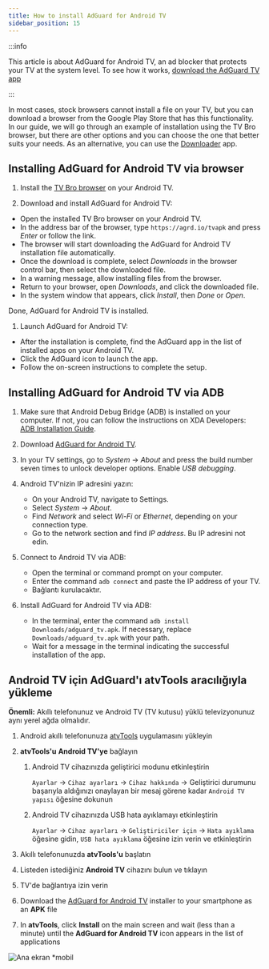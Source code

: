 ```yaml
---
title: How to install AdGuard for Android TV
sidebar_position: 15
---
```


:::info

This article is about AdGuard for Android TV, an ad blocker that protects your TV at the system level. To see how it works, [download the AdGuard TV app](https://agrd.io/tvapk)

:::

In most cases, stock browsers cannot install a file on your TV, but you can download a browser from the Google Play Store that has this functionality. In our guide, we will go through an example of installation using the TV Bro browser, but there are other options and you can choose the one that better suits your needs. As an alternative, you can use the [Downloader](https://play.google.com/store/apps/details?id=com.esaba.downloader) app.

## Installing AdGuard for Android TV via browser

1. Install the [TV Bro browser](https://play.google.com/store/apps/details?id=com.phlox.tvwebbrowser) on your Android TV.

2. Download and install AdGuard for Android TV:

- Open the installed TV Bro browser on your Android TV.
- In the address bar of the browser, type `https://agrd.io/tvapk` and press _Enter_ or follow the link.
- The browser will start downloading the AdGuard for Android TV installation file automatically.
- Once the download is complete, select _Downloads_ in the browser control bar, then select the downloaded file.
- In a warning message, allow installing files from the browser.
- Return to your browser, open _Downloads_, and click the downloaded file.
- In the system window that appears, click _Install_, then _Done_ or _Open_.

Done, AdGuard for Android TV is installed.

1. Launch AdGuard for Android TV:

- After the installation is complete, find the AdGuard app in the list of installed apps on your Android TV.
- Click the AdGuard icon to launch the app.
- Follow the on-screen instructions to complete the setup.

## Installing AdGuard for Android TV via ADB

1. Make sure that Android Debug Bridge (ADB) is installed on your computer. If not, you can follow the instructions on XDA Developers: [ADB Installation Guide](https://www.xda-developers.com/install-adb-windows-macos-linux).

2. Download [AdGuard for Android TV](https://agrd.io/tvapk).

3. In your TV settings, go to _System_ → _About_ and press the build number seven times to unlock developer options. Enable _USB debugging_.

4. Android TV'nizin IP adresini yazın:

   - On your Android TV, navigate to Settings.
   - Select _System_ → _About_.
   - Find _Network_ and select _Wi-Fi_ or _Ethernet_, depending on your connection type.
   - Go to the network section and find _IP address_. Bu IP adresini not edin.

5. Connect to Android TV via ADB:

   - Open the terminal or command prompt on your computer.
   - Enter the command `adb connect` and paste the IP address of your TV.
   - Bağlantı kurulacaktır.

6. Install AdGuard for Android TV via ADB:

   - In the terminal, enter the command `adb install Downloads/adguard_tv.apk`. If necessary, replace `Downloads/adguard_tv.apk` with your path.
   - Wait for a message in the terminal indicating the successful installation of the app.

## Android TV için AdGuard'ı atvTools aracılığıyla yükleme

**Önemli:** Akıllı telefonunuz ve Android TV (TV kutusu) yüklü televizyonunuz aynı yerel ağda olmalıdır.

1. Android akıllı telefonunuza [atvTools](https://play.google.com/store/apps/details?id=dev.vodik7.atvtools) uygulamasını yükleyin

2. **atvTools'u** **Android TV'ye** bağlayın

   1. Android TV cihazınızda geliştirici modunu etkinleştirin

      `Ayarlar` → `Cihaz ayarları` → `Cihaz hakkında` → Geliştirici durumunu başarıyla aldığınızı onaylayan bir mesaj görene kadar `Android TV yapısı` öğesine dokunun

   2. Android TV cihazınızda USB hata ayıklamayı etkinleştirin

      `Ayarlar` → `Cihaz ayarları` → `Geliştiriciler için` → `Hata ayıklama` öğesine gidin, `USB hata ayıklama` öğesine izin verin ve etkinleştirin

3. Akıllı telefonunuzda **atvTools'u** başlatın

4. Listeden istediğiniz **Android TV** cihazını bulun ve tıklayın

5. TV'de bağlantıya izin verin

6. Download the [AdGuard for Android TV](https://agrd.io/tvapk) installer to your smartphone as an **APK** file

7. In **atvTools**, click **Install** on the main screen and wait (less than a minute) until the **AdGuard for Android TV** icon appears in the list of applications

![Ana ekran \*mobil](https://cdn.adtidy.org/content/kb/ad_blocker/android/solving_problems/android-tv/main-screen.png)
